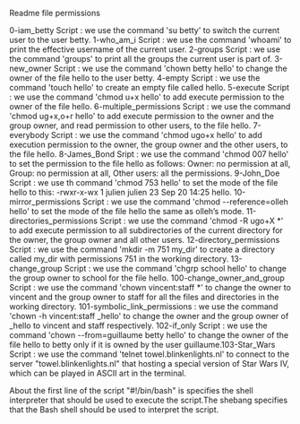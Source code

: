 Readme file permissions

0-iam_betty Script : we use the command 'su betty' to switch the current user to the user betty.
1-who_am_i Script : we use the command 'whoami' to print the effective username of the current user. 
2-groups Script : we use the command 'groups' to print all the groups the current user is part of.
3-new_owner Script : we use the command 'chown betty hello' to change the owner of the file hello to the user betty.
4-empty Script : we use the command 'touch hello' to create an empty file called hello.
5-execute Script : we use the command 'chmod u+x hello' to add execute permission to the owner of the file hello.
6-multiple_permissions Script : we use the command 'chmod ug+x,o+r hello' to add execute permission to the owner and the group owner, and read permission to other users, to the file hello.
7-everybody Script : we use the command 'chmod ugo+x hello' to add execution permission to the owner, the group owner and the other users, to the file hello.
8-James_Bond Sript : we use the command 'chmod 007 hello' to set the permission to the file hello as follows: Owner: no permission at all, Group: no permission at all, Other users: all the permissions.
9-John_Doe Script : we use th command 'chmod 753 hello' to set the mode of the file hello to this: -rwxr-x-wx 1 julien julien 23 Sep 20 14:25 hello.
10-mirror_permissions Script : we use the command 'chmod --reference=olleh hello' to set the mode of the file hello the same as olleh’s mode.
11-directories_permissions Script : we use the command 'chmod -R ugo+X *' to add execute permission to all subdirectories of the current directory for the owner, the group owner and all other users.
12-directory_permissions Script : we use the command 'mkdir -m 751 my_dir' to create a directory called my_dir with permissions 751 in the working directory.
13-change_group Script : we use the command 'chgrp school hello' to change the group owner to school for the file hello.
100-change_owner_and_group Script : we use the command 'chown vincent:staff *' to change the owner to vincent and the group owner to staff for all the files and directories in the working directory.
101-symbolic_link_permissions : we use the command 'chown -h vincent:staff _hello' to change the owner and the group owner of _hello to vincent and staff respectively.
102-if_only Script : we use the command 'chown --from=guillaume betty hello' to change the owner of the file hello to betty only if it is owned by the user guillaume.103-Star_Wars Script : we use the command 'telnet towel.blinkenlights.nl' to connect to the server "towel.blinkenlights.nl" that hosting a special version of Star Wars IV, which can be played in ASCII art in the terminal.

About the first line of the script "#!/bin/bash" is specifies the shell interpreter that should be used to execute the script.The shebang specifies that the Bash shell should be used to interpret the script.
